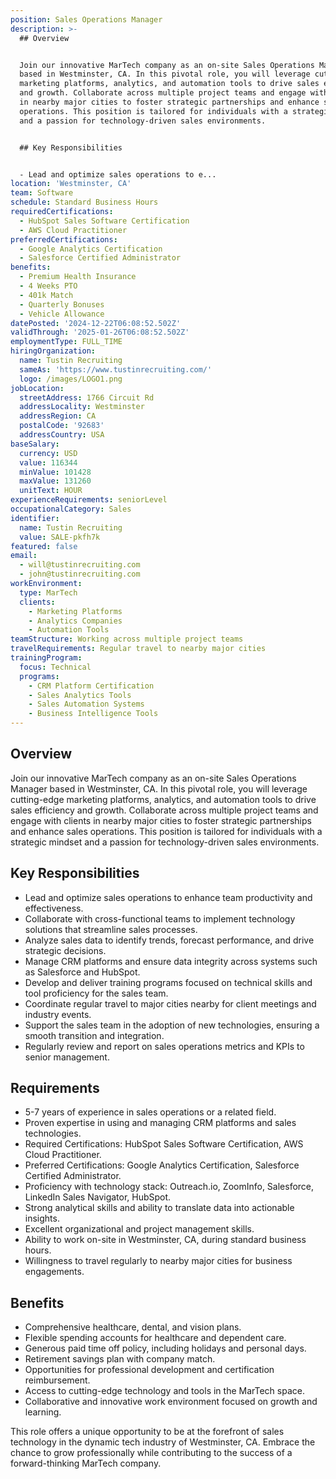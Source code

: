 ```yaml
---
position: Sales Operations Manager
description: >-
  ## Overview


  Join our innovative MarTech company as an on-site Sales Operations Manager
  based in Westminster, CA. In this pivotal role, you will leverage cutting-edge
  marketing platforms, analytics, and automation tools to drive sales efficiency
  and growth. Collaborate across multiple project teams and engage with clients
  in nearby major cities to foster strategic partnerships and enhance sales
  operations. This position is tailored for individuals with a strategic mindset
  and a passion for technology-driven sales environments.


  ## Key Responsibilities


  - Lead and optimize sales operations to e...
location: 'Westminster, CA'
team: Software
schedule: Standard Business Hours
requiredCertifications:
  - HubSpot Sales Software Certification
  - AWS Cloud Practitioner
preferredCertifications:
  - Google Analytics Certification
  - Salesforce Certified Administrator
benefits:
  - Premium Health Insurance
  - 4 Weeks PTO
  - 401k Match
  - Quarterly Bonuses
  - Vehicle Allowance
datePosted: '2024-12-22T06:08:52.502Z'
validThrough: '2025-01-26T06:08:52.502Z'
employmentType: FULL_TIME
hiringOrganization:
  name: Tustin Recruiting
  sameAs: 'https://www.tustinrecruiting.com/'
  logo: /images/LOGO1.png
jobLocation:
  streetAddress: 1766 Circuit Rd
  addressLocality: Westminster
  addressRegion: CA
  postalCode: '92683'
  addressCountry: USA
baseSalary:
  currency: USD
  value: 116344
  minValue: 101428
  maxValue: 131260
  unitText: HOUR
experienceRequirements: seniorLevel
occupationalCategory: Sales
identifier:
  name: Tustin Recruiting
  value: SALE-pkfh7k
featured: false
email:
  - will@tustinrecruiting.com
  - john@tustinrecruiting.com
workEnvironment:
  type: MarTech
  clients:
    - Marketing Platforms
    - Analytics Companies
    - Automation Tools
teamStructure: Working across multiple project teams
travelRequirements: Regular travel to nearby major cities
trainingProgram:
  focus: Technical
  programs:
    - CRM Platform Certification
    - Sales Analytics Tools
    - Sales Automation Systems
    - Business Intelligence Tools
---
```




## Overview

Join our innovative MarTech company as an on-site Sales Operations Manager based in Westminster, CA. In this pivotal role, you will leverage cutting-edge marketing platforms, analytics, and automation tools to drive sales efficiency and growth. Collaborate across multiple project teams and engage with clients in nearby major cities to foster strategic partnerships and enhance sales operations. This position is tailored for individuals with a strategic mindset and a passion for technology-driven sales environments.

## Key Responsibilities

- Lead and optimize sales operations to enhance team productivity and effectiveness.
- Collaborate with cross-functional teams to implement technology solutions that streamline sales processes.
- Analyze sales data to identify trends, forecast performance, and drive strategic decisions.
- Manage CRM platforms and ensure data integrity across systems such as Salesforce and HubSpot.
- Develop and deliver training programs focused on technical skills and tool proficiency for the sales team.
- Coordinate regular travel to major cities nearby for client meetings and industry events.
- Support the sales team in the adoption of new technologies, ensuring a smooth transition and integration.
- Regularly review and report on sales operations metrics and KPIs to senior management.

## Requirements

- 5-7 years of experience in sales operations or a related field.
- Proven expertise in using and managing CRM platforms and sales technologies.
- Required Certifications: HubSpot Sales Software Certification, AWS Cloud Practitioner.
- Preferred Certifications: Google Analytics Certification, Salesforce Certified Administrator.
- Proficiency with technology stack: Outreach.io, ZoomInfo, Salesforce, LinkedIn Sales Navigator, HubSpot.
- Strong analytical skills and ability to translate data into actionable insights.
- Excellent organizational and project management skills.
- Ability to work on-site in Westminster, CA, during standard business hours.
- Willingness to travel regularly to nearby major cities for business engagements.

## Benefits

- Comprehensive healthcare, dental, and vision plans.
- Flexible spending accounts for healthcare and dependent care.
- Generous paid time off policy, including holidays and personal days.
- Retirement savings plan with company match.
- Opportunities for professional development and certification reimbursement.
- Access to cutting-edge technology and tools in the MarTech space.
- Collaborative and innovative work environment focused on growth and learning. 

This role offers a unique opportunity to be at the forefront of sales technology in the dynamic tech industry of Westminster, CA. Embrace the chance to grow professionally while contributing to the success of a forward-thinking MarTech company.